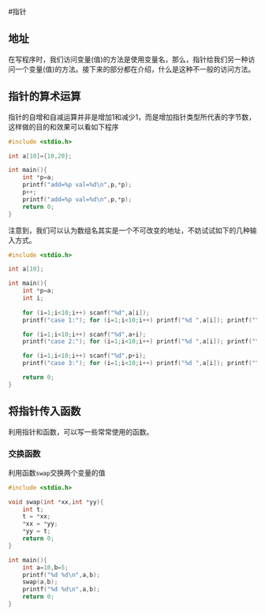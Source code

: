 #指针
## 地址
在写程序时，我们访问变量(值)的方法是使用变量名，那么，指针给我们另一种访问一个变量(值)的方法。接下来的部分都在介绍，什么是这种不一般的访问方法。

## 指针的算术运算

指针的自增和自减运算并非是增加1和减少1，而是增加指针类型所代表的字节数，这样做的目的和效果可以看如下程序

```c
#include <stdio.h>

int a[10]={10,20};

int main(){
	int *p=a;
	printf("add=%p val=%d\n",p,*p);
	p++;
	printf("add=%p val=%d\n",p,*p);
	return 0;
}
```

注意到，我们可以认为数组名其实是一个不可改变的地址，不妨试试如下的几种输入方式。

```c
#include <stdio.h>

int a[10];

int main(){
	int *p=a;
	int i;
	
	for (i=1;i<10;i++) scanf("%d",a[i]);
	printf("case 1:"); for (i=1;i<10;i++) printf("%d ",a[i]); printf("\n");

	for (i=1;i<10;i++) scanf("%d",a+i);
	printf("case 2:"); for (i=1;i<10;i++) printf("%d ",a[i]); printf("\n");

	for (i=1;i<10;i++) scanf("%d",p+i);
	printf("case 3:"); for (i=1;i<10;i++) printf("%d ",a[i]); printf("\n");

	return 0;
}
```

## 将指针传入函数

利用指针和函数，可以写一些常常使用的函数。

### 交换函数

利用函数`swap`交换两个变量的值

```c
#include <stdio.h>

void swap(int *xx,int *yy){
	int t;
	t = *xx;
	*xx = *yy;
	*yy = t;
	return 0;
}

int main(){
	int a=10,b=5;
	printf("%d %d\n",a,b);
	swap(a,b);
	printf("%d %d\n",a,b);
	return 0;
}
```
